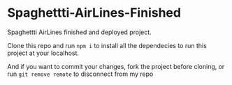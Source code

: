 # Spaghettti-AirLines-Finished
Spaghettti AirLines finished and deployed project.

Clone this repo and run `npm i` to install all the dependecies to run this project at your localhost.

And if you want to commit your changes, fork the project before cloning, or run `git remove remote` to disconnect from my repo
